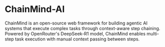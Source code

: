 # ChainMind-AI
ChainMind is an open-source web framework for building agentic AI systems that execute complex tasks through context-aware step chaining. Powered by OpenRouter's DeepSeek-R1 model, ChainMind enables multi-step task execution with manual context passing between steps.
